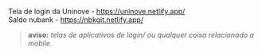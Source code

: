 
<div>
  
Tela de login da Uninove - https://uninove.netlify.app/ <br>
Saldo nubank - https://nbkgit.netlify.app/

</div>


> **aviso:** *telas de aplicativos de login/ ou qualquer coisa relacionado a mobile.*
